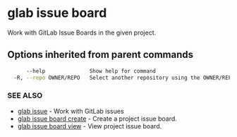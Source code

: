 # glab issue board

Work with GitLab Issue Boards in the given project.

## Options inherited from parent commands

```bash
      --help              Show help for command
  -R, --repo OWNER/REPO   Select another repository using the OWNER/REPO or `GROUP/NAMESPACE/REPO` format or full URL or git URL
```

### SEE ALSO

* [glab issue](./)  - Work with GitLab issues
* [glab issue board create](issue/board/create)  - Create a project issue board.
* [glab issue board view](issue/board/view)  - View project issue board.
